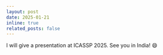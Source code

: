 ```yaml
---
layout: post
date: 2025-01-21
inline: true
related_posts: false
---
```


I will give a presentation at ICASSP 2025. See you in India! :smile:
